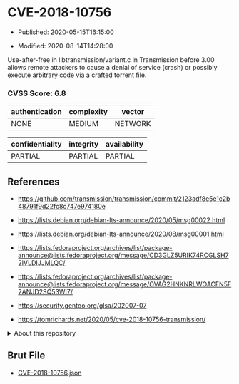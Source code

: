 # CVE-2018-10756

- Published: 2020-05-15T16:15:00

- Modified: 2020-08-14T14:28:00

Use-after-free in libtransmission/variant.c in Transmission before 3.00 allows remote attackers to cause a denial of service (crash) or possibly execute arbitrary code via a crafted torrent file.

### CVSS Score: **6.8**

| authentication | complexity | vector |
| --- | --- | --- |
| NONE | MEDIUM | NETWORK |

| confidentiality | integrity | availability |
| --- | --- | --- |
| PARTIAL | PARTIAL | PARTIAL |

## References

* https://github.com/transmission/transmission/commit/2123adf8e5e1c2b48791f9d22fc8c747e974180e

* https://lists.debian.org/debian-lts-announce/2020/05/msg00022.html

* https://lists.debian.org/debian-lts-announce/2020/08/msg00001.html

* https://lists.fedoraproject.org/archives/list/package-announce@lists.fedoraproject.org/message/CD3GLZ5URIK74RCGLSH72IVLDIJJMLQC/

* https://lists.fedoraproject.org/archives/list/package-announce@lists.fedoraproject.org/message/OVAG2HNKNRLWOACFN5F2ANJD2SQ53WI7/

* https://security.gentoo.org/glsa/202007-07

* https://tomrichards.net/2020/05/cve-2018-10756-transmission/

<details>
<summary>About this repository</summary> 

  This repository is part of the project [Live Hack CVE](https://github.com/Live-Hack-CVE). Main website can be found [www.live-hack.org](https://www.live-hack.org) 
  
  Made by [Sn0wAlice](https://github.com/Sn0wAlice) for the people that care about security and need to have a feed of the latest CVEs. Hope you enjoy it, don't forget to star the repo and follow me on [Twitter](https://twitter.com/Sn0wAlice) and [Github](https://github.com/Sn0wAlice). And that is my [personnal website](https://www.alice-snow.me/)

  - [Home Page](https://github.com/Live-Hack-CVE)
  - [Framework](https://github.com/Live-Hack-CVE/cve-framework)
  - [CVE database](https://github.com/Live-Hack-CVE/full_database)
  - [Changelog](https://github.com/Live-Hack-CVE/Changelog)
</details>

## Brut File

* [CVE-2018-10756.json](https://raw.githubusercontent.com/Live-Hack-CVE/full_database/main/cves/2018/CVE-2018-10756.json)

